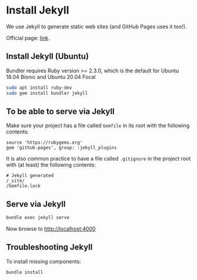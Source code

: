 # Install Jekyll

We use Jekyll to generate static web sites (and GitHub Pages uses it too!).

Official page: [link](https://jekyllrb.com).

## Install Jekyll (Ubuntu)

Bundler requires Ruby version >= 2.3.0, which is the default for Ubuntu 18.04 Bionic and Ubuntu 20.04 Focal

```bash
sudo apt install ruby-dev
sudo gem install bundler jekyll
```

## To be able to serve via Jekyll
Make sure your project has a file called `Gemfile` in its root with the following contents:
```
source 'https://rubygems.org'
gem 'github-pages', group: :jekyll_plugins
```

It is also common practice to have a file called `.gitignore` in the project root with (at least) the following contents:
```
# Jekyll generated
/_site/
/Gemfile.lock
```

## Serve via Jekyll
```bash
bundle exec jekyll serve
```

Now browse to <http://localhost:4000>

## Troubleshooting Jekyll
To install missing components:
```bash
bundle install
```
